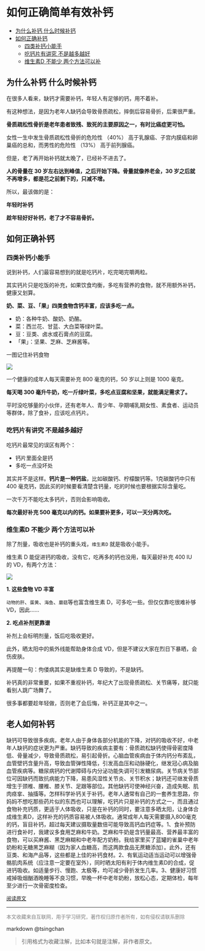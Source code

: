 如何正确简单有效补钙
=====  


- [为什么补钙 什么时候补钙](#为什么补钙-什么时候补钙)
- [如何正确补钙](#如何正确补钙)
    - [四类补钙小能手](#四类补钙小能手)
    - [吃钙片有讲究 不是越多越好](#吃钙片有讲究-不是越多越好)
    - [维生素D 不能少 两个方法可以补](#维生素d-不能少-两个方法可以补)


## 为什么补钙 什么时候补钙

在很多人看来，缺钙才需要补钙，年轻人有足够的钙，用不着补。

有这种想法，是因为老年人缺钙会导致骨质疏松，摔倒后容易骨折，后果很严重。


**骨质疏松性骨折是老年患者致残、致死的主要原因之一，有时比癌症更可怕。**


女性一生中发生骨质疏松性骨折的危险性 （40%） 高于乳腺癌、子宫内膜癌和卵巢癌的总和，而男性的危险性 （13%） 高于前列腺癌。


但是，老了再开始补钙就太晚了，已经补不进去了。



**人的骨量在 30 岁左右达到峰值，之后开始下降。骨量就像养老金，30 岁之后就不再增多，都是花之前剩下的，只减不增。**



所以，最该做的是：


**年轻时补钙**


**趁年轻好好补钙，老了才不容易骨折。**


## 如何正确补钙


### 四类补钙小能手


说到补钙，人们最容易想到的就是吃钙片，吃完喝完嚼两粒。


其实钙片只是吃饭的补充，如果饮食均衡，多吃有营养的食物，就不用额外补钙，健康又划算。


**奶、菜、豆、「果」四类食物含钙丰富，应该多吃一点。**

- 奶：各种牛奶、酸奶、奶酪。
- 菜：西兰花、甘蓝、大白菜等绿叶菜。
- 豆：豆类、卤水或石膏点的豆腐。
- 「果」：坚果、芝麻、芝麻酱等。

一图记住补钙食物

![](https://mmbiz.qpic.cn/mmbiz_jpg/Pvr3FasqXd5buicIx8nOThCuJmbDQJuIfhD5mq87PEZ5mDa5xibKIS22Pvicde8b3fUfyPj1aVfia71hcI1FMbYpNA/640?wx_fmt=jpeg)

一个健康的成年人每天需要补充 800 毫克的钙，50 岁以上则是 1000 毫克。


**每天喝 300 毫升牛奶，吃一斤绿叶菜，多吃点豆腐和坚果，就能满足需求了。**



平时没吃够量的小伙伴，还有老年人、青少年、孕期哺乳期女性、素食者、运动员等群体，除了食补，应该吃点钙片。


### 吃钙片有讲究 不是越多越好

吃钙片最常见的误区有两个：

- 钙片里面全是钙
- 多吃一点没坏处


其实并不是这样。**钙片是一种钙盐**，比如碳酸钙、柠檬酸钙等。1克碳酸钙中只有 400 毫克钙，因此买的时候要看清楚含钙量，吃的时候也要根据实际含量吃。

一次千万不能吃太多钙片，否则会影响吸收。

**每次最好补充 500 毫克以内的钙。如果要补更多，可以一天分两次吃。**


### 维生素D 不能少 两个方法可以补

除了剂量，吸收也是补钙的重头戏，`维生素D` 就是吸收小能手。

维生素 D 能促进钙的吸收，没有它，吃再多的钙也没用，每天最好补充 400 IU 的 VD，有两个方法：


![](https://mmbiz.qpic.cn/mmbiz_jpg/Pvr3FasqXd5buicIx8nOThCuJmbDQJuIfPoFwGPrmPkiaSJO0YqicNfyjRqqibLdUicxPeZ2tFXJE0H6J6ELJRk0b0w/640?wx_fmt=jpeg)

**1. 这些食物 VD 丰富**

`动物的肝`、`蛋黄`、`海鱼`、`蘑菇`等也富含维生素 D，可多吃一些。但仅仅靠吃很难补够 VD，因此……

**2. 吃点补剂更靠谱**

补剂上会标明剂量，饭后吃吸收更好。

此外，晒太阳中的紫外线能帮助身体合成 VD，但是不建议大家在烈日下暴晒，会伤皮肤。

再提醒一句：佝偻病其实是缺维生素 D 导致的，不是缺钙。

补钙真的非常重要，如果不重视补钙，年纪大了出现骨质疏松、关节痛等，就只能看别人跳广场舞了。


很多事都要趁年轻做，否则老了会后悔，补钙正是其中之一。


## 老人如何补钙



缺钙可导致很多疾病，老年人由于身体各部分机能的下降，对钙的吸收不好，中老年人缺钙的症状更为严重。缺钙导致的疾病主要有：骨质疏松缺钙使得骨密度降低、骨量减少，导致骨质疏松，易引起骨折。心脑血管疾病由于体内钙分布紊乱，血管壁钙含量升高，导致血管弹性降低，引发高血压和动脉硬化，继发冠心病及脑血管疾病等。糖尿病钙的代谢障碍与内分泌功能失调可引发糖尿病。关节病关节部位可因缺钙而致抗病能力下降，易患风湿性关节炎、关节积水；缺钙还可继发骨质增生于颈椎、腰椎、膝关节、足跟等部位。其他缺钙可使神经兴奋，造成失眠、肌肉痉挛、抽搐等。怎样科学补钙关于补钙，老年人通常有自己的一套养生思路，你妈妈不想吃那些药片似的东西也可以理解，吃钙片只是补钙的方式之一，而且通过食物补充钙质，更适于人体吸收，只是在补钙的同时，要注意多晒太阳，让身体合成维生素D，这样补充的钙质容易被人体吸收。通常成年人每天需要摄入800毫克的钙，盲目补钙，超过每天建议摄取量数倍可能导致高钙血钙症等。1、食补预防进行食补时，我建议多食用芝麻和牛奶。芝麻和牛奶是含钙量最高、营养最丰富的食物，可以买麻酱、黑芝麻糊和中老年配方奶粉。我给家里买了蓝罐的雀巢中老年奶粉和无糖黑芝麻糊（因为家人血糖高，而这两款食品无蔗糖添加）。此外，还有豆类、和海产品等，这些都是上佳的补钙食材。2、有氧运动适当运动可以增强骨骼肌肉系统（应注意一定要在室外），同时晒太阳有利于体内维生素D的合成，促进钙吸收。如适量步行、慢跑、太极等，均可减少骨折发生几率。3、健康好习惯戒掉吸烟酗酒晚睡等不良习惯，早晚一杯中老年奶粉，放松心态，定期体检，每年至少进行一次骨密度检查。



<font size=2 color=grey>[阅读原文](https://mp.weixin.qq.com/s/mP0R1FloU-VDeX8EXJ2RHw)</font>


----
<font size=2 color='grey'>本文收藏来自互联网，用于学习研究，著作权归原作者所有，如有侵权请联系删除</font>

markdown @tsingchan 

> 引用格式为收藏注解，比如本句就是注解，非作者原文。
